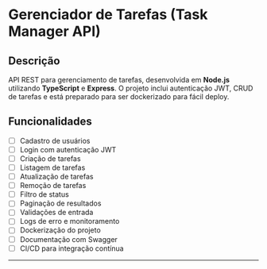 # Gerenciador de Tarefas (Task Manager API)

## Descrição
API REST para gerenciamento de tarefas, desenvolvida em **Node.js** utilizando **TypeScript** e **Express**. O projeto inclui autenticação JWT, CRUD de tarefas e está preparado para ser dockerizado para fácil deploy.

## Funcionalidades
- [ ] Cadastro de usuários
- [ ] Login com autenticação JWT
- [ ] Criação de tarefas
- [ ] Listagem de tarefas
- [ ] Atualização de tarefas
- [ ] Remoção de tarefas
- [ ] Filtro de status
- [ ] Paginação de resultados
- [ ] Validações de entrada
- [ ] Logs de erro e monitoramento
- [ ] Dockerização do projeto
- [ ] Documentação com Swagger
- [ ] CI/CD para integração contínua

---
